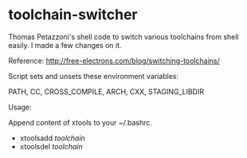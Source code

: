# toolchain-switcher

Thomas Petazzoni's shell code to switch various toolchains from shell easily.
I made a few changes on it. 

Reference: http://free-electrons.com/blog/switching-toolchains/

Script sets and unsets these environment variables:

PATH, CC, CROSS_COMPILE, ARCH, CXX, STAGING_LIBDIR

Usage:

Append content of xtools to your ~/.bashrc.

- xtoolsadd *toolchain* 
- xtoolsdel *toolchain*

